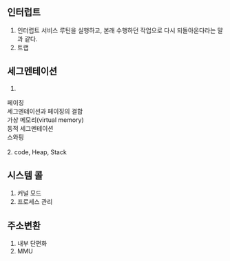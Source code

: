 ## 인터럽트

1. 인터럽트 서비스 루틴을 실행하고, 본래 수행하던 작업으로 다시 되돌아온다라는 말과 같다.
2. 트랩

## 세그멘테이션

1.
페이징<br>
세그멘테이션과 페이징의 결합<br>
가상 메모리(virtual memory)<br>
동적 세그멘테이션<br>
스와핑<br>
<br>
2. code, Heap, Stack

## 시스템 콜

1. 커널 모드
2. 프로세스 관리

## 주소변환

1. 내부 단편화
2. MMU
